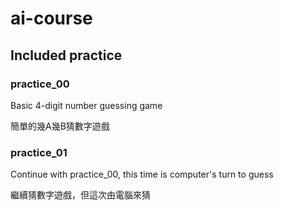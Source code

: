 # ai-course

## Included practice
### practice_00
Basic 4-digit number guessing game

簡單的幾A幾B猜數字遊戲

### practice_01
Continue with practice_00, this time is computer's turn to guess

繼續猜數字遊戲，但這次由電腦來猜
